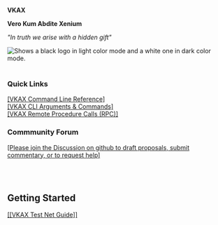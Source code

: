 **VKAX**
<br/>

**Vero Kum Abdite Xenium**
<br/>

*"In truth we arise with a hidden gift"*
<br/>

<picture>
  <source media="(prefers-color-scheme: dark)" srcset="https://raw.githubusercontent.com/GiorgosXou/Random-stuff/main/Programming/StackOverflow/Answers/70200610_11465149/w.png">
  <source media="(prefers-color-scheme: light)" srcset="https://raw.githubusercontent.com/GiorgosXou/Random-stuff/main/Programming/StackOverflow/Answers/70200610_11465149/b.png">
  <img alt="Shows a black logo in light color mode and a white one in dark color mode." src="https://user-images.githubusercontent.com/25423296/163456779-a8556205-d0a5-45e2-ac17-42d089e3c3f8.png">
</picture>

<br/>
<br/>

### Quick Links
[[VKAX Command Line Reference]](https://vkaxcore.github.io/VKAX/doc/vkax-command-line-rpc-api-reference)
<br/>
[[VKAX CLI Arguments & Commands]](https://vkaxcore.github.io/VKAX/doc/vkax-cli-wallet-arguments-and-commands)
<br/>
[[VKAX Remote Procedure Calls (RPC)]](https://vkaxcore.github.io/VKAX/doc/vkax-remote-procedure-calls)
<br/>

### Commmunity Forum

[[Please join the Discussion on github to draft proposals, submit commentary, or to request help]](https://github.com/vkaxcore/VKAX/discussions)

<br/>


<br/>


## Getting Started
[[[VKAX Test Net Guide]]](https://vkaxcore.github.io/vkax/doc/testnet-participation)

<br/>

